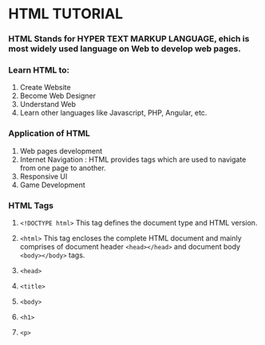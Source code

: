 # HTML TUTORIAL

### HTML Stands for HYPER TEXT MARKUP LANGUAGE, ehich is most widely used language on Web to develop web pages. 

### Learn HTML to:
1. Create Website
2. Become Web Designer
3. Understand Web
4. Learn other languages like Javascript, PHP, Angular, etc.
    
### Application of HTML
1. Web pages development
2. Internet Navigation : HTML provides tags which are used to navigate from one page to another.
3. Responsive UI
4. Game Development

### HTML Tags
1. `<!DOCTYPE html>`
   This tag defines the document type and HTML version.
       
2. `<html>`
   This tag encloses the complete HTML document and mainly comprises of document header `<head></head>` and document body `<body></body>` tags.
       
3. `<head>`
    
4. `<title>`
    
5. `<body>`
    
6. `<h1>`
    
7. `<p>`

